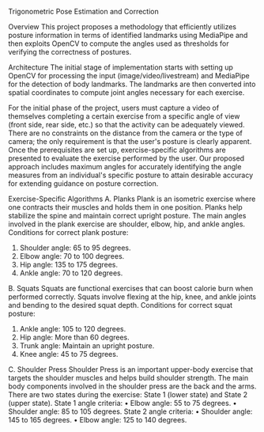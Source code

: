 Trigonometric Pose Estimation and Correction

Overview
This project proposes a methodology that efficiently utilizes posture information in terms of identified landmarks using MediaPipe and then exploits OpenCV to compute the angles used as thresholds for verifying the correctness of postures.

Architecture
The initial stage of implementation starts with setting up OpenCV for processing the input (image/video/livestream) and MediaPipe for the detection of body landmarks. The landmarks are then converted into spatial coordinates to compute joint angles necessary for each exercise.

For the initial phase of the project, users must capture a video of themselves completing a certain exercise from a specific angle of view (front side, rear side, etc.) so that the activity can be adequately viewed. There are no constraints on the distance from the camera or the type of camera; the only requirement is that the user's posture is clearly apparent.
Once the prerequisites are set up, exercise-specific algorithms are presented to evaluate the exercise performed by the user. Our proposed approach includes maximum angles for accurately identifying the angle measures from an individual's specific posture to attain 
desirable accuracy for extending guidance on posture correction.

Exercise-Specific Algorithms
A. Planks
Plank is an isometric exercise where one contracts their muscles and holds them in one position. Planks help stabilize the spine and maintain correct upright posture. The main angles involved in the plank exercise are shoulder, elbow, hip, and ankle angles.
Conditions for correct plank posture:
1.	Shoulder angle: 65 to 95 degrees.
2.	Elbow angle: 70 to 100 degrees.
3.	Hip angle: 135 to 175 degrees.
4.	Ankle angle: 70 to 120 degrees.

B. Squats
Squats are functional exercises that can boost calorie burn when performed correctly. Squats involve flexing at the hip, knee, and ankle joints and bending to the desired squat depth.
Conditions for correct squat posture:
1.	Ankle angle: 105 to 120 degrees.
2.	Hip angle: More than 60 degrees.
3.	Trunk angle: Maintain an upright posture.
4.	Knee angle: 45 to 75 degrees.

C. Shoulder Press
Shoulder Press is an important upper-body exercise that targets the shoulder muscles and helps build shoulder strength. The main body components involved in the shoulder press are the back and the arms.
There are two states during the exercise: State 1 (lower state) and State 2 (upper state).
State 1 angle criteria:
•	Elbow angle: 55 to 75 degrees.
•	Shoulder angle: 85 to 105 degrees.
State 2 angle criteria:
•	Shoulder angle: 145 to 165 degrees.
•	Elbow angle: 125 to 140 degrees.


